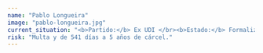 ```yaml
---
name: "Pablo Longueira"
image: "pablo-longueira.jpg"
current_situation: "<b>Partido:</b> Ex UDI </br><b>Estado:</b> Formalizado."</br><b>Cautelar:</b> Arresto domiciliario nocturno y arraigo nacional mientras dure la investigación"
risk: "Multa y de 541 días a 5 años de cárcel."
---
```

